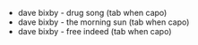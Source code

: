 
- dave bixby - drug song (tab when capo)
- dave bixby - the morning sun (tab when capo)
- dave bixby - free indeed (tab when capo)
